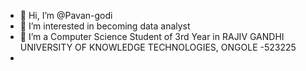 - 👋 Hi, I’m @Pavan-godi
- 👀 I’m interested in becoming data analyst
- 🌱 I’m a Computer Science Student of 3rd Year in
RAJIV GANDHI UNIVERSITY OF KNOWLEDGE TECHNOLOGIES, ONGOLE -523225
-
<!---
Pavan-godi/Pavan-godi is a ✨ special ✨ repository because its `README.md` (this file) appears on your GitHub profile.
You can click the Preview link to take a look at your changes.
--->
